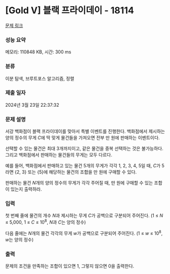 # [Gold V] 블랙 프라이데이 - 18114 

[문제 링크](https://www.acmicpc.net/problem/18114) 

### 성능 요약

메모리: 110848 KB, 시간: 300 ms

### 분류

이분 탐색, 브루트포스 알고리즘, 정렬

### 제출 일자

2024년 3월 23일 22:37:32

### 문제 설명

<p>서강 백화점이 블랙 프라이데이를 맞아서 특별 이벤트를 진행한다. 백화점에서 제시하는 양의 정수의 무게 <em>C</em>에 딱 맞게 물건들을 가져오면 전부 만 원에 판매하는 이벤트이다.</p>

<p>선택할 수 있는 물건은 최대 3개까지이고, 같은 물건을 중복 선택하는 것은 불가능하다. 그리고 백화점에서 판매하는 물건들의 무게는 모두 다르다.</p>

<p>예를 들어, 백화점에서 판매하고 있는 물건 5개의 무게가 각각 1, 2, 3, 4, 5일 때, <em>C</em>가 5라면 {2, 3} 또는 {5}에 해당하는 물건의 조합을 만 원에 구매할 수 있다.</p>

<p>판매하는 물건 <em>N</em>개의 양의 정수의 무게가 각각 주어질 때, 만 원에 구매할 수 있는 조합이 있는지 출력하라.</p>

### 입력 

 <p>첫 번째 줄에 물건의 개수 <em>N</em>과 제시하는 무게 <em>C</em>가 공백으로 구분되어 주어진다. (1 ≤ <em>N</em> ≤ 5,000, 1 ≤ <em>C</em> ≤ 10<sup>8</sup>, <em>N</em>과 <em>C</em>는 양의 정수)</p>

<p>다음 줄에는 <em>N</em>개의 물건 각각의 무게 <em>w</em>가 공백으로 구분되어 주어진다. (1 ≤ <em>w</em> ≤ 10<sup>8</sup>, <em>w</em>는 양의 정수)</p>

### 출력 

 <p>문제의 조건을 만족하는 조합이 있으면 1, 그렇지 않으면 0을 출력한다.</p>


